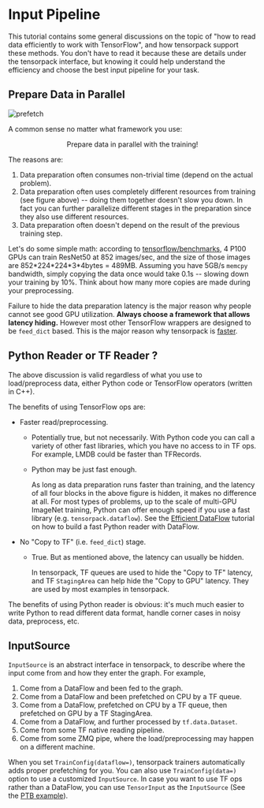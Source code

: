
# Input Pipeline

This tutorial contains some general discussions on the topic of
"how to read data efficiently to work with TensorFlow",
and how tensorpack support these methods.
You don't have to read it because these are details under the tensorpack interface,
but knowing it could help understand the efficiency and choose the best input pipeline for your task.

## Prepare Data in Parallel

![prefetch](https://cloud.githubusercontent.com/assets/1381301/26525192/36e5de48-4304-11e7-88ab-3b790bd0e028.png)

A common sense no matter what framework you use:
<center>
Prepare data in parallel with the training!
</center>

The reasons are:
1. Data preparation often consumes non-trivial time (depend on the actual problem).
2. Data preparation often uses completely different resources from training (see figure above) --
	doing them together doesn't slow you down. In fact you can further parallelize different stages in
	the preparation since they also use different resources.
3. Data preparation often doesn't depend on the result of the previous training step.

Let's do some simple math: according to [tensorflow/benchmarks](https://www.tensorflow.org/performance/benchmarks),
4 P100 GPUs can train ResNet50 at 852 images/sec, and the size of those images are 852\*224\*224\*3\*4bytes = 489MB.
Assuming you have 5GB/s `memcpy` bandwidth, simply copying the data once would take 0.1s -- slowing
down your training by 10%. Think about how many more copies are made during your preprocessing.

Failure to hide the data preparation latency is the major reason why people
cannot see good GPU utilization. __Always choose a framework that allows latency hiding.__
However most other TensorFlow wrappers are designed to be `feed_dict` based.
This is the major reason why tensorpack is [faster](https://gist.github.com/ppwwyyxx/8d95da79f8d97036a7d67c2416c851b6).

## Python Reader or TF Reader ?

The above discussion is valid regardless of what you use to load/preprocess data,
either Python code or TensorFlow operators (written in C++).

The benefits of using TensorFlow ops are:
* Faster read/preprocessing.

	* Potentially true, but not necessarily. With Python code you can call a variety of other fast libraries, which
		you have no access to in TF ops. For example, LMDB could be faster than TFRecords.
	* Python may be just fast enough.

		As long as data preparation runs faster than training, and the latency of all four blocks in the
		above figure is hidden, it makes no difference at all.
		For most types of problems, up to the scale of multi-GPU ImageNet training,
		Python can offer enough speed if you use a fast library (e.g. `tensorpack.dataflow`).
		See the [Efficient DataFlow](efficient-dataflow.html) tutorial
		on how to build a fast Python reader with DataFlow.

* No "Copy to TF" (i.e. `feed_dict`) stage.

	* True. But as mentioned above, the latency can usually be hidden.

		In tensorpack, TF queues are used to hide the "Copy to TF" latency,
		and TF `StagingArea` can help hide the "Copy to GPU" latency.
		They are used by most examples in tensorpack.

The benefits of using Python reader is obvious:
it's much much easier to write Python to read different data format,
handle corner cases in noisy data, preprocess, etc.

## InputSource

`InputSource` is an abstract interface in tensorpack, to describe where the input come from and how they enter the graph.
For example,

1. Come from a DataFlow and been fed to the graph.
2. Come from a DataFlow and been prefetched on CPU by a TF queue.
3. Come from a DataFlow, prefetched on CPU by a TF queue, then prefetched on GPU by a TF StagingArea.
4. Come from a DataFlow, and further processed by `tf.data.Dataset`.
5. Come from some TF native reading pipeline.
6. Come from some ZMQ pipe, where the load/preprocessing may happen on a different machine.

When you set `TrainConfig(dataflow=)`, tensorpack trainers automatically adds proper prefetching for you.
You can also use `TrainConfig(data=)` option to use a customized `InputSource`.
In case you want to use TF ops rather than a DataFlow, you can use `TensorInput` as the `InputSource`
(See the [PTB example](../../tensorpack/tree/master/examples/PennTreebank)).

